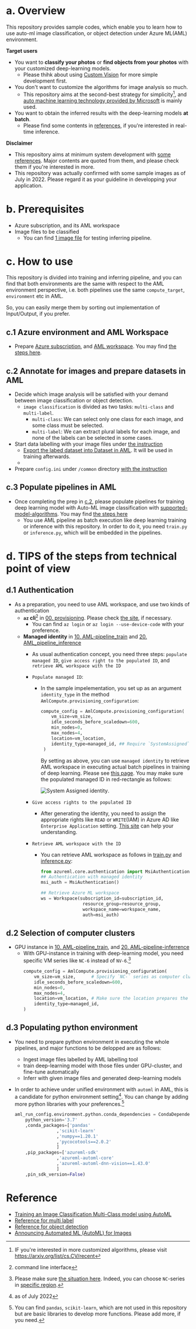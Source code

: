 # a. Overview
This repository provides sample codes, which enable you to learn how to use auto-ml image classification, or object detection under Azure ML(AML) environment. 

__Target users__
- You want to **classify your photos** or **find objects from your photos** with your customized deep-learning models.
    - Please thihk about using [Custom Vision](https://www.customvision.ai/) for more simple development first.
- You don't want to customize the algorithms for image analysis so much.
    - This repository aims at the second-best strategy for simplicity[^1], and [auto machine learning technology provided by Microsoft](https://docs.microsoft.com/en-us/azure/machine-learning/how-to-auto-train-image-models?tabs=SDK-v2) is mainly used.
- You want to obtain the inferred results with the deep-learning models **at batch**.
    - Please find some contents in [references](#reference), if you're interested in real-time inference.

__Disclaimer__ 
- This repository aims at minimum system development with [some references](#reference). Major contents are quoted from them, and please check them if you're interested in more.
- This repository was actually confirmed with some sample images as of July in 2022. Please regard it as your guideline in developping your application.


# b. Prerequisites
- Azure subscription, and its AML workspace
- Image files to be classified
    - You can find [1 image file](./sample_images/60_1537642922.jpg) for testing inferring pipeline.

# c. How to use
This repository is divided into training and inferring pipeline, and you can find that both environments are the same with respect to the AML environment perspective, i.e. both pipelines use the same `compute_target`, `environment` etc in AML.

So, you can easily merge them by sorting out implementation of Input/Output, if you prefer. 


## c.1 Azure environment and AML Workspace
- Prepare [Azure subscription](https://azure.microsoft.com/en-us/free/), and [AML workspace](https://docs.microsoft.com/en-us/azure/machine-learning/concept-workspace). You may find [the steps here](00.%20provisioning.ipynb).

## c.2 Annotate for images and prepare datasets in AML
- Decide which image analysis will be satisfied with your demand between image classification or object detection.
    - `image classification` is divided as two tasks: `multi-class` and `multi-label`.
        - `multi-class`: We can select only one class for each image, and some class must be selected.
        - `multi-label`: We can extract plural labels for each image, and none of the labels can be selected in some cases.
- Start data labelling with your image files under [the instruction](https://docs.microsoft.com/en-us/azure/machine-learning/how-to-create-image-labeling-projects)
    - [Export the labed dataset into Dataset in AML](https://docs.microsoft.com/en-us/azure/machine-learning/how-to-create-image-labeling-projects#export-the-labels). It will be used in training afterwards.
    - 
- Prepare `config.ini` under `/common` directory [with the instruction](./common/README.md)

## c.3 Populate pipelines in AML
- Once completing the prep in [c.2](#c2-annotate-for-images-and-prepare-datasets-in-aml), please populate pipelines for training deep learning model with Auto-ML image classification with [supported-model-algorithms](https://docs.microsoft.com/en-us/azure/machine-learning/how-to-auto-train-image-models?tabs=CLI-v2#supported-model-algorithms). You may find [the steps here](./10.%20AML_pipeline_train.ipynb)
    - You use AML pipeline as batch execution like deep learning training or inference with this repository. In order to do it, you need `train.py` or `inference.py`, which will be embedded in the pipelines.

# d. TIPS of the steps from technical point of view
## d.1 Authentication
- As a preparation, you need to use AML workspace, and use two kinds of authentication
    - **`az` cli**[^2] in [00. provisioning](00.%20provisioning.ipynb). Please check [the site](https://docs.microsoft.com/en-us/cli/azure/authenticate-azure-cli), if necessary.
        - You can find `az login` or `az login --use-device-code` with your preference.
    - **Managed identity** in [10. AML-pipeline_train](10.%20AML_pipeline_train.ipynb) and  [20. AML_pipeline_inference](./20.%20AML_pipeline_inferrence.ipynb)
        - As usual authentication concept, you need three steps: `populate managed ID`, `give access right to the populated ID`, and `retrieve AML workspace with the ID`
        - `Populate managed ID`:
            - In the sample impelementation, you set up as an argument `identity_type` in the method `AmlCompute.provisioning_configuration`:

                ```python
                compute_config = AmlCompute.provisioning_configuration(
                    vm_size=vm_size,
                    idle_seconds_before_scaledown=600,
                    min_nodes=0,
                    max_nodes=4,
                    location=vm_location,
                    identity_type=managed_id, ## Require `SystemAssigned` for System assigned managed ID here
                 )
                ```
                By setting as above, you can use `managed identity` to retrieve AML workspace in executing actual batch pipelines in training of deep learning. Please see [this page](https://docs.microsoft.com/en-us/azure/machine-learning/how-to-create-attach-compute-cluster?tabs=python#set-up-managed-identity). You may make sure the populated managed ID in red-rectangle as follows:
        
                ![System Assigned identity](./docs/images/managed_identity.png). 

        - `Give access rights to the populated ID`
            - After generating the identity, you need to assign the appropriate rights like `READ` or `WRITE`(IAM) in Azure AD like `Enterprise Application` setting. [This site](https://stackoverflow.com/questions/66806261/is-it-possible-to-assign-a-system-managed-identity-to-an-azure-ad-enterprise-app) can help your understanding. 
        
        - `Retrieve AML workspace with the ID`
            - You can retrieve AML workspace as follows in [train.py](./train.py) and [inference.py](./inference.py):
                ```python
                from azureml.core.authentication import MsiAuthentication
                ## Authentication with managed identity
                msi_auth = MsiAuthentication()

                ## Retrieve Azure ML workspace
                ws = Workspace(subscription_id=subscription_id,
                                resource_group=resource_group,
                                workspace_name=workspace_name,
                                auth=msi_auth)
                ```

## d.2 Selection of computer clusters
- GPU instance in [10. AML-pipeline_train](10.%20AML_pipeline_train.ipynb), and [20. AML-pipeline-inferrence](./20.%20AML_pipeline_inferrence.ipynb)
    - With GPU-instance in training with deep-learning model, you need specific VM series like `NC-6` instead of `NV-6`.[^3]
        ```python
        compute_config = AmlCompute.provisioning_configuration(
            vm_size=vm_size,      # Specify `NC-` series as computer cluster here
            idle_seconds_before_scaledown=600,
            min_nodes=0,
            max_nodes=4,
            location=vm_location, # Make sure the location prepares the `vm_size`
            identity_type=managed_id,
        )
        ```

## d.3 Populating python environment
- You need to prepare python environment in executing the whole pipelines, and major functions to be delopped are as follows:
    - Ingest image files labelled by AML labelling tool
    - train deep-learning model with those files under GPU-cluster, and fine-tune automatically
    - Inferr with given image files and generated deep-learning models
- In order to achieve under unified environment with `automl` in AML, this is a candidate for python environment setting[^4]. You can change by adding more python libraries with your preferences.[^5]

    ```python
    aml_run_config.environment.python.conda_dependencies = CondaDependencies.create(
        python_version='3.7'
        ,conda_packages=['pandas'
                    ,'scikit-learn'
                    ,'numpy==1.20.1'
                    ,'pycocotools==2.0.2'
                    ]
        ,pip_packages=['azureml-sdk'
                    ,'azureml-automl-core'
                    ,'azureml-automl-dnn-vision==1.43.0'
                    ]
        ,pin_sdk_version=False)
    ```


# Reference
- [Training an Image Classification Multi-Class model using AutoML](https://github.com/Azure/azureml-examples/blob/main/python-sdk/tutorials/automl-with-azureml/image-classification-multiclass/auto-ml-image-classification-multiclass.ipynb)
- [Reference for multi label](https://github.com/Azure/azureml-examples/tree/main/python-sdk/tutorials/automl-with-azureml/image-classification-multilabel)
- [Reference for object detection](https://github.com/Azure/azureml-examples/blob/main/python-sdk/tutorials/automl-with-azureml/image-object-detection/auto-ml-image-object-detection.ipynb)
- [Announcing Automated ML (AutoML) for Images](https://techcommunity.microsoft.com/t5/ai-machine-learning-blog/announcing-automated-ml-automl-for-images/ba-p/2843034)



[^1]: IF you're interested in more customized algorithms, please visit https://arxiv.org/list/cs.CV/recent

[^2]: command line interface

[^3]: Please make sure [the situation here](https://docs.microsoft.com/en-us/azure/machine-learning/how-to-auto-train-image-models?tabs=SDK-v2#compute-to-run-experiment). Indeed, you can choose `NC`-series in [specific region](https://azure.microsoft.com/en-us/global-infrastructure/services/?products=virtual-machines).

[^4]: as of July 2022

[^5]: You can find `pandas`, `scikit-learn`, which are not used in this repository but are basic libraries to develop more functions. Please add more, if you need.
